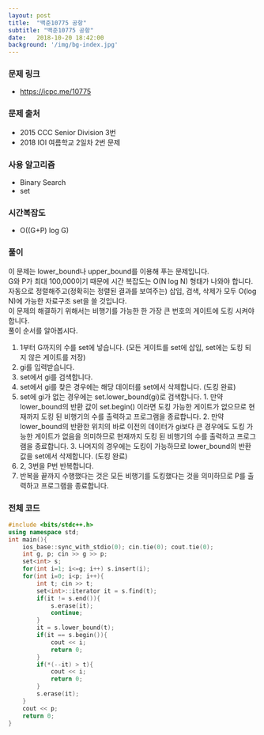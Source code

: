 ```yaml
---
layout: post
title:  "백준10775 공항"
subtitle: "백준10775 공항"
date:   2018-10-20 18:42:00
background: '/img/bg-index.jpg'
---
```


### 문제 링크
* https://icpc.me/10775

### 문제 출처
* 2015 CCC Senior Division 3번
* 2018 IOI 여름학교 2일차 2번 문제

### 사용 알고리즘
* Binary Search
* set

### 시간복잡도
* O((G+P) log G)

### 풀이
이 문제는 lower_bound나 upper_bound를 이용해 푸는 문제입니다.<br>
G와 P가 최대 100,000이기 때문에 시간 복잡도는 O(N log N) 형태가 나와야 합니다.<br>
자동으로 정렬해주고(정확히는 정렬된 결과를 보여주는) 삽입, 검색, 삭제가 모두 O(log N)에 가능한 자료구조 set을 쓸 것입니다.<br>
이 문제의 해결하기 위해서는 비행기를 가능한 한 가장 큰 번호의 게이트에 도킹 시켜야 합니다.<br>
풀이 순서를 알아봅시다.

1. 1부터 G까지의 수를 set에 넣습니다. (모든 게이트를 set에 삽입, set에는 도킹 되지 않은 게이트를 저장)
2. gi를 입력받습니다.
3. set에서 gi를 검색합니다.
  1. set에서 gi를 찾은 경우에는 해당 데이터를 set에서 삭제합니다. (도킹 완료)
  2. set에 gi가 없는 경우에는 set.lower_bound(gi)로 검색합니다.
    1. 만약 lower_bound의 반환 값이 set.begin() 이라면 도킹 가능한 게이트가 없으므로 현재까지 도킹 된 비행기의 수를 출력하고 프로그램을 종료합니다.
    2. 만약 lower_bound의 반환한 위치의 바로 이전의 데이터가 gi보다 큰 경우에도 도킹 가능한 게이트가 없음을 의미하므로 현재까지 도킹 된 비행기의 수를 출력하고 프로그램을 종료합니다.
    3. 나머지의 경우에는 도킹이 가능하므로 lower_bound의 반환 값을 set에서 삭제합니다. (도킹 완료)
4. 2, 3번을 P번 반복합니다.
5. 반복을 끝까지 수행했다는 것은 모든 비행기를 도킹했다는 것을 의미하므로 P를 출력하고 프로그램을 종료합니다.

### 전체 코드
```cpp
#include <bits/stdc++.h>
using namespace std;
int main(){
	ios_base::sync_with_stdio(0); cin.tie(0); cout.tie(0);
	int g, p; cin >> g >> p;
	set<int> s;
	for(int i=1; i<=g; i++) s.insert(i);
	for(int i=0; i<p; i++){
		int t; cin >> t;
		set<int>::iterator it = s.find(t);
		if(it != s.end()){
			s.erase(it);
			continue;
		}
		it = s.lower_bound(t);
		if(it == s.begin()){
			cout << i;
			return 0;
		}
		if(*(--it) > t){
			cout << i;
			return 0;
		}
		s.erase(it);
	}
	cout << p;
	return 0;
}

```
